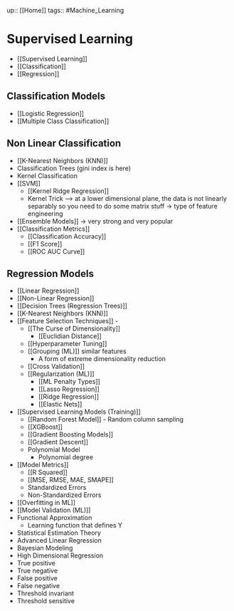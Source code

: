 up:: [[Home]]
tags:: #Machine_Learning
# Supervised Learning
- [[Supervised Learning]]
- [[Classification]]
- [[Regression]]
## Classification Models
- [[Logistic Regression]]
- [[Multiple Class Classification]]
## Non Linear Classification
- [[K-Nearest Neighbors (KNN)]]
- Classification Trees (gini index is here)
- Kernel Classification
- [[SVM]]
	- [[Kernel Ridge Regression]]
	- Kernel Trick --> at a lower dimensional plane, the data is not linearly separably so you need to do some matrix stuff -> type of feature engineering
- [[Ensemble Models]] -> very strong and very popular
- [[Classification Metrics]] 
	- [[Classification Accuracy]]
	- [[F1 Score]]
	- [[ROC AUC Curve]]
## Regression Models
- [[Linear Regression]]
- [[Non-Linear Regression]]
- [[Decision Trees (Regression Trees)]]
- [[K-Nearest Neighbors (KNN)]]
- [[Feature Selection Techniques]] - 
	- [[The Curse of Dimensionality]]
		- [[Euclidian Distance]]
	- [[Hyperparameter Tuning]]
	- [[Grouping (ML)]] similar features
		- A form of extreme dimensionality reduction
	- [[Cross Validation]]
	- [[Regularization (ML)]]
		- [[ML Penalty Types]]
		- [[Lasso Regression]]
		- [[Ridge Regression]]
		- [[Elastic Nets]]
- [[Supervised Learning Models (Training)]]
	- [[Random Forest Model]] -  Random column sampling
	- [[XGBoost]]
	- [[Gradient Boosting Models]]
	- [[Gradient Descent]]  
	- Polynomial Model
		- Polynomial degree
- [[Model Metrics]]
	- [[R Squared]]
	- [[MSE, RMSE, MAE, SMAPE]]
	- Standardized Errors
	- Non-Standardized Errors
- [[Overfitting in ML]]
- [[Model Validation (ML)]]
- Functional Approximation
	- Learning function that defines Y
- Statistical Estimation Theory
- Advanced Linear Regression
- Bayesian Modeling
- High Dimensional Regression
- True positive
- True negative
- False positive 
- False negative
- Threshold invariant
- Threshold sensitive